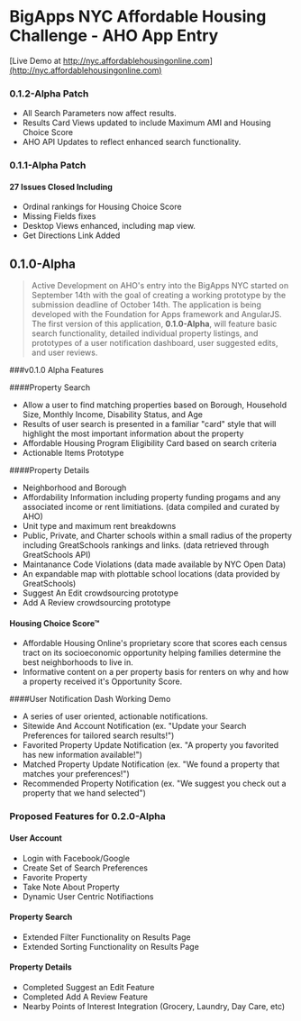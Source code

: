 # BigApps NYC Affordable Housing Challenge - AHO App Entry

[Live Demo at http://nyc.affordablehousingonline.com](http://nyc.affordablehousingonline.com)

### 0.1.2-Alpha Patch
* All Search Parameters now affect results.
* Results Card Views updated to include Maximum AMI and Housing Choice Score
* AHO API Updates to reflect enhanced search functionality.


### 0.1.1-Alpha Patch
#### 27 Issues Closed Including
* Ordinal rankings for Housing Choice Score
* Missing Fields fixes
* Desktop Views enhanced, including map view.
* Get Directions Link Added 

## 0.1.0-Alpha

>Active Development on AHO's entry into the BigApps NYC started on September 14th with the goal of creating a working prototype by the submission deadline of October 14th. The application is being developed with the Foundation for Apps framework and AngularJS. The first version of this application, **0.1.0-Alpha**, will feature basic search functionality, detailed individual property listings, and prototypes of a user notification dashboard, user suggested edits, and user reviews. 

###v0.1.0 Alpha Features

####Property Search
* Allow a user to find matching properties based on Borough, Household Size, Monthly Income, Disability Status, and Age
* Results of user search is presented in a familiar "card" style that will highlight the most important information about the property
* Affordable Housing Program Eligibility Card based on search criteria
* Actionable Items Prototype

####Property Details
* Neighborhood and Borough
* Affordability Information including property funding progams and any associated income or rent limitiations. (data compiled and curated by AHO)
* Unit type and maximum rent breakdowns
* Public, Private, and Charter schools within a small radius of the property including GreatSchools rankings and links. (data retrieved through GreatSchools API)
* Maintanance Code Violations (data made available by NYC Open Data)
* An expandable map with plottable school locations (data provided by GreatSchools)
* Suggest An Edit crowdsourcing prototype
* Add A Review crowdsourcing prototype

#### Housing Choice Score™
* Affordable Housing Online's proprietary score that scores each census tract on its socioeconomic opportunity helping families determine the best neighborhoods to live in.
* Informative content on a per property basis for renters on why and how a property received it's Opportunity Score.

####User Notification Dash Working Demo
* A series of user oriented, actionable notifications.
* Sitewide And Account Notification (ex. "Update your Search Preferences for tailored search results!")
* Favorited Property Update Notification (ex. "A property you favorited has new information available!")
* Matched Property Update Notification (ex. "We found a property that matches your preferences!")
* Recommended Property Notification (ex. "We suggest you check out a property that we hand selected")


### Proposed Features for 0.2.0-Alpha

#### User Account
* Login with Facebook/Google
* Create Set of Search Preferences
* Favorite Property
* Take Note About Property
* Dynamic User Centric Notifiactions

#### Property Search
* Extended Filter Functionality on Results Page
* Extended Sorting Functionality on Results Page

#### Property Details
* Completed Suggest an Edit Feature
* Completed Add A Review Feature
* Nearby Points of Interest Integration (Grocery, Laundry, Day Care, etc)
